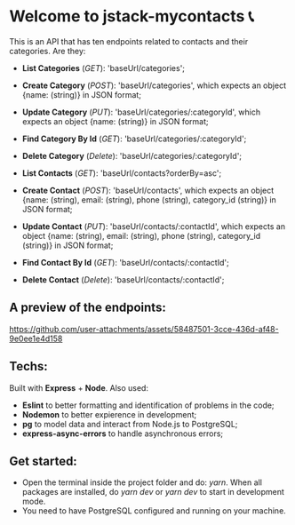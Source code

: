 # Welcome to **jstack-mycontacts** 📞
This is an API that has ten endpoints related to contacts and their categories. Are they:
- **List Categories** (*GET*): 'baseUrl/categories';
- **Create Category** (*POST*): 'baseUrl/categories', which expects an object {name: (string)} in JSON format;
- **Update Category** (*PUT*): 'baseUrl/categories/:categoryId', which expects an object {name: (string)} in JSON format;
- **Find Category By Id** (*GET*): 'baseUrl/categories/:categoryId';
- **Delete Category** (*Delete*): 'baseUrl/categories/:categoryId';

- **List Contacts** (*GET*): 'baseUrl/contacts?orderBy=asc';
- **Create Contact** (*POST*): 'baseUrl/contacts', which expects an object 
{name: (string), email: (string), phone (string), category_id (string)} in JSON format;
- **Update Contact** (*PUT*): 'baseUrl/contacts/:contactId', which expects an object
{name: (string), email: (string), phone (string), category_id (string)} in JSON format;
- **Find Contact By Id** (*GET*): 'baseUrl/contacts/:contactId';
- **Delete Contact** (*Delete*): 'baseUrl/contacts/:contactId';

## A preview of the endpoints:
https://github.com/user-attachments/assets/58487501-3cce-436d-af48-9e0ee1e4d158



## Techs:
Built with **Express** + **Node**. Also used:
- **Eslint** to better formatting and identification of problems in the code;
- **Nodemon** to better expierence in development;
- **pg** to model data and interact from Node.js to PostgreSQL;
- **express-async-errors** to handle asynchronous errors;

## Get started:
- Open the terminal inside the project folder and do: *yarn*. When all packages are installed, do *yarn dev* or *yarn dev* to start in development mode.
- You need to have PostgreSQL configured and running on your machine.

